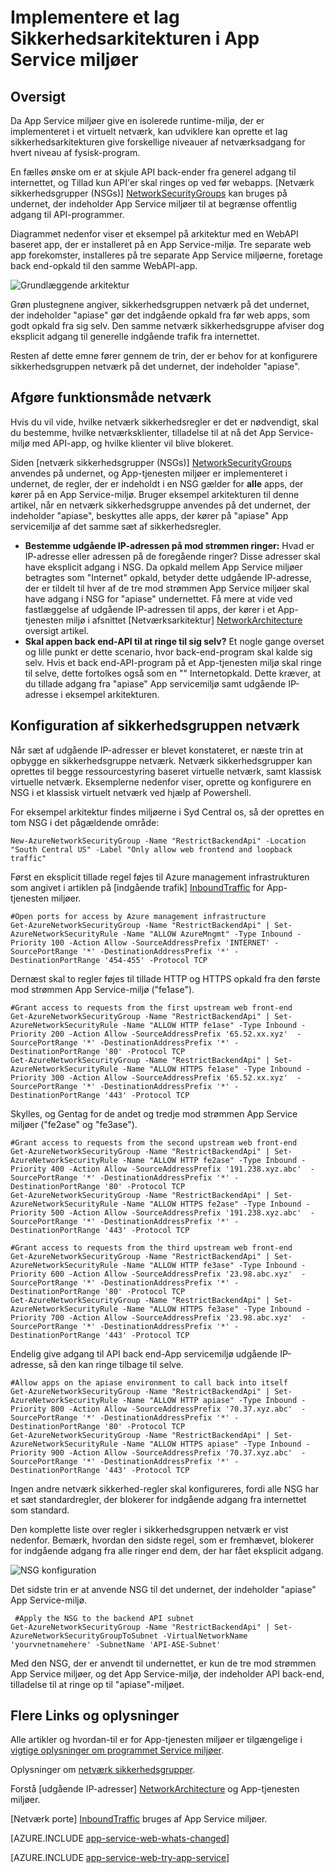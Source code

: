 <properties 
    pageTitle="Lagdelte Sikkerhedsarkitekturen i App Service miljøer" 
    description="Implementere et lag Sikkerhedsarkitekturen i App-tjenesten miljøer." 
    services="app-service" 
    documentationCenter="" 
    authors="stefsch" 
    manager="wpickett" 
    editor=""/>

<tags 
    ms.service="app-service" 
    ms.workload="na" 
    ms.tgt_pltfrm="na" 
    ms.devlang="na" 
    ms.topic="article" 
    ms.date="08/30/2016" 
    ms.author="stefsch"/>   

# <a name="implementing-a-layered-security-architecture-with-app-service-environments"></a>Implementere et lag Sikkerhedsarkitekturen i App Service miljøer

## <a name="overview"></a>Oversigt ##
 
Da App Service miljøer give en isolerede runtime-miljø, der er implementeret i et virtuelt netværk, kan udviklere kan oprette et lag sikkerhedsarkitekturen give forskellige niveauer af netværksadgang for hvert niveau af fysisk-program.

En fælles ønske om er at skjule API back-ender fra generel adgang til internettet, og Tillad kun API'er skal ringes op ved før webapps.  [Netværk sikkerhedsgrupper (NSGs)] [ NetworkSecurityGroups] kan bruges på undernet, der indeholder App Service miljøer til at begrænse offentlig adgang til API-programmer.

Diagrammet nedenfor viser et eksempel på arkitektur med en WebAPI baseret app, der er installeret på en App Service-miljø.  Tre separate web app forekomster, installeres på tre separate App Service miljøerne, foretage back end-opkald til den samme WebAPI-app.

![Grundlæggende arkitektur][ConceptualArchitecture] 

Grøn plustegnene angiver, sikkerhedsgruppen netværk på det undernet, der indeholder "apiase" gør det indgående opkald fra før web apps, som godt opkald fra sig selv.  Den samme netværk sikkerhedsgruppe afviser dog eksplicit adgang til generelle indgående trafik fra internettet. 

Resten af dette emne fører gennem de trin, der er behov for at konfigurere sikkerhedsgruppen netværk på det undernet, der indeholder "apiase".

## <a name="determining-the-network-behavior"></a>Afgøre funktionsmåde netværk ##
Hvis du vil vide, hvilke netværk sikkerhedsregler er det er nødvendigt, skal du bestemme, hvilke netværksklienter, tilladelse til at nå det App Service-miljø med API-app, og hvilke klienter vil blive blokeret.

Siden [netværk sikkerhedsgrupper (NSGs)] [ NetworkSecurityGroups] anvendes på undernet, og App-tjenesten miljøer er implementeret i undernet, de regler, der er indeholdt i en NSG gælder for **alle** apps, der kører på en App Service-miljø.  Bruger eksempel arkitekturen til denne artikel, når en netværk sikkerhedsgruppe anvendes på det undernet, der indeholder "apiase", beskyttes alle apps, der kører på "apiase" App servicemiljø af det samme sæt af sikkerhedsregler. 

- **Bestemme udgående IP-adressen på mod strømmen ringer:**  Hvad er IP-adresse eller adressen på de foregående ringer?  Disse adresser skal have eksplicit adgang i NSG.  Da opkald mellem App Service miljøer betragtes som "Internet" opkald, betyder dette udgående IP-adresse, der er tildelt til hver af de tre mod strømmen App Service miljøer skal have adgang i NSG for "apiase" undernettet.   Få mere at vide ved fastlæggelse af udgående IP-adressen til apps, der kører i et App-tjenesten miljø i afsnittet [Netværksarkitektur] [ NetworkArchitecture] oversigt artikel.
- **Skal appen back end-API til at ringe til sig selv?**  Et nogle gange overset og lille punkt er dette scenario, hvor back-end-program skal kalde sig selv.  Hvis et back end-API-program på et App-tjenesten miljø skal ringe til selve, dette fortolkes også som en "" Internetopkald.  Dette kræver, at du tillade adgang fra "apiase" App servicemiljø samt udgående IP-adresse i eksempel arkitekturen.

## <a name="setting-up-the-network-security-group"></a>Konfiguration af sikkerhedsgruppen netværk ##
Når sæt af udgående IP-adresser er blevet konstateret, er næste trin at opbygge en sikkerhedsgruppe netværk.  Netværk sikkerhedsgrupper kan oprettes til begge ressourcestyring baseret virtuelle netværk, samt klassisk virtuelle netværk.  Eksemplerne nedenfor viser, oprette og konfigurere en NSG i et klassisk virtuelt netværk ved hjælp af Powershell.

For eksempel arkitektur findes miljøerne i Syd Central os, så der oprettes en tom NSG i det pågældende område:

    New-AzureNetworkSecurityGroup -Name "RestrictBackendApi" -Location "South Central US" -Label "Only allow web frontend and loopback traffic"

Først en eksplicit tillade regel føjes til Azure management infrastrukturen som angivet i artiklen på [indgående trafik] [ InboundTraffic] for App-tjenesten miljøer.

    #Open ports for access by Azure management infrastructure
    Get-AzureNetworkSecurityGroup -Name "RestrictBackendApi" | Set-AzureNetworkSecurityRule -Name "ALLOW AzureMngmt" -Type Inbound -Priority 100 -Action Allow -SourceAddressPrefix 'INTERNET' -SourcePortRange '*' -DestinationAddressPrefix '*' -DestinationPortRange '454-455' -Protocol TCP
    
Dernæst skal to regler føjes til tillade HTTP og HTTPS opkald fra den første mod strømmen App Service-miljø ("fe1ase").

    #Grant access to requests from the first upstream web front-end
    Get-AzureNetworkSecurityGroup -Name "RestrictBackendApi" | Set-AzureNetworkSecurityRule -Name "ALLOW HTTP fe1ase" -Type Inbound -Priority 200 -Action Allow -SourceAddressPrefix '65.52.xx.xyz'  -SourcePortRange '*' -DestinationAddressPrefix '*' -DestinationPortRange '80' -Protocol TCP
    Get-AzureNetworkSecurityGroup -Name "RestrictBackendApi" | Set-AzureNetworkSecurityRule -Name "ALLOW HTTPS fe1ase" -Type Inbound -Priority 300 -Action Allow -SourceAddressPrefix '65.52.xx.xyz'  -SourcePortRange '*' -DestinationAddressPrefix '*' -DestinationPortRange '443' -Protocol TCP

Skylles, og Gentag for de andet og tredje mod strømmen App Service miljøer ("fe2ase" og "fe3ase").

    #Grant access to requests from the second upstream web front-end
    Get-AzureNetworkSecurityGroup -Name "RestrictBackendApi" | Set-AzureNetworkSecurityRule -Name "ALLOW HTTP fe2ase" -Type Inbound -Priority 400 -Action Allow -SourceAddressPrefix '191.238.xyz.abc'  -SourcePortRange '*' -DestinationAddressPrefix '*' -DestinationPortRange '80' -Protocol TCP
    Get-AzureNetworkSecurityGroup -Name "RestrictBackendApi" | Set-AzureNetworkSecurityRule -Name "ALLOW HTTPS fe2ase" -Type Inbound -Priority 500 -Action Allow -SourceAddressPrefix '191.238.xyz.abc'  -SourcePortRange '*' -DestinationAddressPrefix '*' -DestinationPortRange '443' -Protocol TCP
    
    #Grant access to requests from the third upstream web front-end
    Get-AzureNetworkSecurityGroup -Name "RestrictBackendApi" | Set-AzureNetworkSecurityRule -Name "ALLOW HTTP fe3ase" -Type Inbound -Priority 600 -Action Allow -SourceAddressPrefix '23.98.abc.xyz'  -SourcePortRange '*' -DestinationAddressPrefix '*' -DestinationPortRange '80' -Protocol TCP
    Get-AzureNetworkSecurityGroup -Name "RestrictBackendApi" | Set-AzureNetworkSecurityRule -Name "ALLOW HTTPS fe3ase" -Type Inbound -Priority 700 -Action Allow -SourceAddressPrefix '23.98.abc.xyz'  -SourcePortRange '*' -DestinationAddressPrefix '*' -DestinationPortRange '443' -Protocol TCP

Endelig give adgang til API back end-App servicemiljø udgående IP-adresse, så den kan ringe tilbage til selve.

    #Allow apps on the apiase environment to call back into itself
    Get-AzureNetworkSecurityGroup -Name "RestrictBackendApi" | Set-AzureNetworkSecurityRule -Name "ALLOW HTTP apiase" -Type Inbound -Priority 800 -Action Allow -SourceAddressPrefix '70.37.xyz.abc'  -SourcePortRange '*' -DestinationAddressPrefix '*' -DestinationPortRange '80' -Protocol TCP
    Get-AzureNetworkSecurityGroup -Name "RestrictBackendApi" | Set-AzureNetworkSecurityRule -Name "ALLOW HTTPS apiase" -Type Inbound -Priority 900 -Action Allow -SourceAddressPrefix '70.37.xyz.abc'  -SourcePortRange '*' -DestinationAddressPrefix '*' -DestinationPortRange '443' -Protocol TCP

Ingen andre netværk sikkerhed-regler skal konfigureres, fordi alle NSG har et sæt standardregler, der blokerer for indgående adgang fra internettet som standard.

Den komplette liste over regler i sikkerhedsgruppen netværk er vist nedenfor.  Bemærk, hvordan den sidste regel, som er fremhævet, blokerer for indgående adgang fra alle ringer end dem, der har fået eksplicit adgang.

![NSG konfiguration][NSGConfiguration] 

Det sidste trin er at anvende NSG til det undernet, der indeholder "apiase" App Service-miljø.  

     #Apply the NSG to the backend API subnet
    Get-AzureNetworkSecurityGroup -Name "RestrictBackendApi" | Set-AzureNetworkSecurityGroupToSubnet -VirtualNetworkName 'yourvnetnamehere' -SubnetName 'API-ASE-Subnet'

Med den NSG, der er anvendt til undernettet, er kun de tre mod strømmen App Service miljøer, og det App Service-miljø, der indeholder API back-end, tilladelse til at ringe op til "apiase"-miljøet.


## <a name="additional-links-and-information"></a>Flere Links og oplysninger ##
Alle artikler og hvordan-til er for App-tjenesten miljøer er tilgængelige i [vigtige oplysninger om programmet Service miljøer](../app-service/app-service-app-service-environments-readme.md).

Oplysninger om [netværk sikkerhedsgrupper](../virtual-network/virtual-networks-nsg.md). 

Forstå [udgående IP-adresser] [ NetworkArchitecture] og App-tjenesten miljøer.

[Netværk porte] [ InboundTraffic] bruges af App Service miljøer.

[AZURE.INCLUDE [app-service-web-whats-changed](../../includes/app-service-web-whats-changed.md)]

[AZURE.INCLUDE [app-service-web-try-app-service](../../includes/app-service-web-try-app-service.md)]

<!-- LINKS -->
[NetworkSecurityGroups]: https://azure.microsoft.com/documentation/articles/virtual-networks-nsg/
[NetworkArchitecture]:  https://azure.microsoft.com/documentation/articles/app-service-app-service-environment-network-architecture-overview/
[InboundTraffic]:  https://azure.microsoft.com/en-us/documentation/articles/app-service-app-service-environment-control-inbound-traffic/

<!-- IMAGES -->
[ConceptualArchitecture]: ./media/app-service-app-service-environment-layered-security/ConceptualArchitecture-1.png
[NSGConfiguration]:  ./media/app-service-app-service-environment-layered-security/NSGConfiguration-1.png
